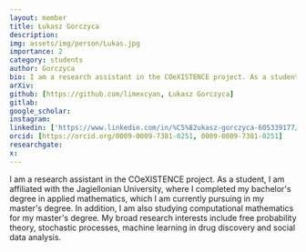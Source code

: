 ```yaml
---
layout: member
title: Łukasz Gorczyca
description:
img: assets/img/person/Lukas.jpg
importance: 2
category: students
author: Gorczyca
bio: I am a research assistant in the COeXISTENCE project. As a student, I am affiliated with the Jagiellonian University, where I completed my bachelor's degree in applied mathematics, which I am currently pursuing in my master's degree. In addition, I am also studying computational mathematics for my master's degree. 
arXiv:
github: [https://github.com/limexcyan, Łukasz Gorczyca]
gitlab:
google_scholar: 
instagram:
linkedin: ['https://www.linkedin.com/in/%C5%82ukasz-gorczyca-605339177/']
orcid: [https://orcid.org/0009-0009-7381-0251, 0009-0009-7381-0251]
researchgate:
x: 
---
```

I am a research assistant in the COeXISTENCE project. As a student, I am affiliated with the Jagiellonian University, where I completed my bachelor's degree in applied mathematics, which I am currently pursuing in my master's degree. In addition, I am also studying computational mathematics for my master's degree. My broad research interests include free probability theory, stochastic processes, machine learning in drug discovery and social data analysis. 
